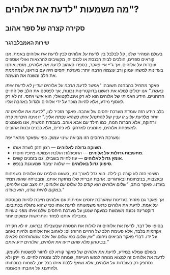 # מה משמעות "לדעת את אלוהים"?

## סקירה קצרה של ספר אהוב

### שירות האמבלברגר

בעולם המהיר שלנו, קל לבלבל בין לדעת _על_ אלוהים לבין לדעת _את_ אלוהים באמת. אנו קוראים ספרים, הולכים לבית הכנסת או לכנסייה, מקשיבים להרצאות ואולי אוספים עובדות על אלוהים. אך ג'יי איי פאקר, בספרו האהוב _לדעת את אלוהים_, מזמין אותנו בעדינות למשהו עמוק ורב עוצמה הרבה יותר: מערכת יחסים חיה עם בוראנו, שמחממת את הלב ומשנה את הנשמה.

פאקר מתחיל בהבחנה חשובה: _"אפשר לדעת הרבה על אלוהים ועדיין לא לדעת אותו באמת."_ אנו יכולים למלא את ראשנו בדוקטרינות נכונות, אך לפספס את הלב של החיים הרוחניים. הידע האמיתי של אלוהים הוא לא רק אינטלקטואלי; הוא אישי ויחסי. זה לא רק לאסוף מידע, אלא להיות מוכר על ידי אלוהים ולגדול באהבה אליו.

בלב הידע הזה עומדת מערכת יחסים של אהבה. פאקר מזכיר לנו, _"לדעת את אלוהים זה יותר מלדעת עליו; זו עניין של להתנהל איתו כשהוא נפתח אליך."_ זו אינה היכרות קרה ורחוקה, אלא חברות חמה, כמו הילד עם אבא אוהב. בעבודת המשיח, אנו מאומצים למשפחת אלוהים, מוזמנים למרחקו לא כזרים, אלא כבנים ובנות אהובים.

מערכת היחסים הזו מביאה שינוי עמוק. כפי שפאקר מתאר יפה:

- **תשוקה גדולה לאלוהים** — רצון חזק לשרת אותו.
- **מחשבות גדולות על אלוהים** — התפעלות הולכת ועמוקה מיופיו וחסדו.
- **אומץ גדול לאלוהים** — עוז לחיות בשבילו, גם בזמנים קשים.
- **סיפוק גדול באלוהים** — שלווה יציבה שמעוגנת בנפש.

השינוי הזה לא קורה בן לילה. הוא גדל לאורך זמן, כשאנו הולכים עם אלוהים בשמחות ובעצבות, בניצחונות ובאתגרים. אהבת הברית שלו מחזקת אותנו, ומבטיחה שהוא תמיד בעדנו. פאקר כותב, _"שלום אלוהים הוא קודם כל שלום עם אלוהים; זה מצב שבו אלוהים, במקום להיות נגדנו, הוא בעדנו."_

אך פאקר גם מזהיר בעדינות שמערכת יחסים אמיתית עם אלוהים חייבת להיות מבוססת על אמת. לדעת את אלוהים כראוי משמעותה לדעת אותו כפי שהוא נתגלה בכתובים. דוקטרינה נכונה משמשת כמעקה שמגן על מערכת היחסים שלנו איתו מפני טעויות ומובילה אותנו לפחד והתרגשות עמוקים יותר.

בסופו של דבר, לדעת את אלוהים זה לגלות את המטרה שבשבילה נבראנו. זו לא חקירה אקדמית בלבד, אלא פעימת הלב של החיים הרוחניים: לאהוב את אלוהים ולהיות נאהב על ידו. דברי פאקר מביאים ניחום: _"אין שלום כמו שלום של אלה שמוחותיהם מלאים בביטחון מלא שהם ידעו את אלוהים, ואלוהים ידע אותם."_

בעולם שמלא במידע, _לדעת את אלוהים_ של פאקר קורא לנו לחזור לפשטות ולעומק. לדעת את אלוהים זה למצוא מנוחה לנפש העייפה, שמחה ללב ומטרה לחיים. מי ייתן ולא נסתפק רק בעובדות על אלוהים, אלא נשאף ללכת איתו בכל יום, לשמוח בנוכחותו ולהתענג על אהבתו הנאמנה.
